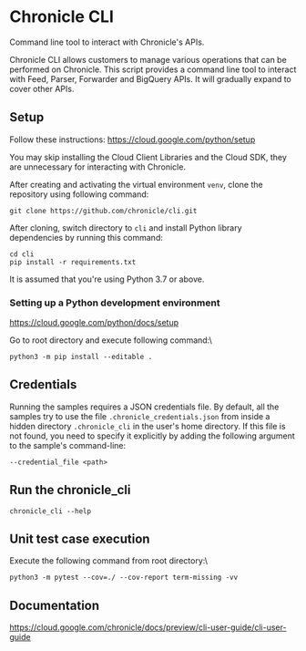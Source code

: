 # Chronicle CLI

Command line tool to interact with Chronicle's APIs.

Chronicle CLI allows customers to manage various operations that can be
performed on Chronicle. This script provides a command line tool to interact
with Feed, Parser, Forwarder and BigQuery APIs. It will gradually expand to
cover other APIs.

## Setup

Follow these instructions: https://cloud.google.com/python/setup

You may skip installing the Cloud Client Libraries and the Cloud SDK, they are
unnecessary for interacting with Chronicle.

After creating and activating the virtual environment `venv`, clone the repository using following command:

```shell
git clone https://github.com/chronicle/cli.git
```

After cloning, switch directory to `cli` and install Python library dependencies by running this command:

```shell
cd cli
pip install -r requirements.txt
```

It is assumed that you're using Python 3.7 or above.

### Setting up a Python development environment

https://cloud.google.com/python/docs/setup

Go to root directory and execute following command:\
```shell
python3 -m pip install --editable .
```

## Credentials

Running the samples requires a JSON credentials file. By default, all the
samples try to use the file `.chronicle_credentials.json` from inside a hidden
directory `.chronicle_cli` in the user's home directory. If this file is not
found, you need to specify it explicitly by adding the following argument to the
sample's command-line:

```shell
--credential_file <path>
```

## Run the chronicle_cli

```shell
chronicle_cli --help
```

## Unit test case execution

Execute the following command from root directory:\
```shell
python3 -m pytest --cov=./ --cov-report term-missing -vv
```


## Documentation

https://cloud.google.com/chronicle/docs/preview/cli-user-guide/cli-user-guide
